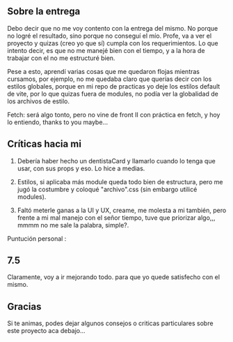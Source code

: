 ## Sobre la entrega

Debo decir que no me voy contento con la entrega del mismo. No porque no logré el resultado, sino porque no conseguí el mío.
Profe, va a ver el proyecto y quizas (creo yo que sí) cumpla con los requerimientos. Lo que intento decir, es que no me manejé bien con el tiempo, y a la hora de trabajar con el no me estructuré bien. 


Pese a esto, aprendí varias cosas que me quedaron flojas mientras cursamos, por ejemplo, no me quedaba claro que querías decir con los estilos globales, porque en mi repo de practicas yo deje los estilos default de vite, por lo que quizas fuera de modules, no podía ver la globalidad de los archivos de estilo.

Fetch: será algo tonto, pero no vine de front II con práctica en fetch, y hoy lo entiendo, thanks to you maybe...


## Críticas hacia mi

1. Debería haber hecho un dentistaCard y llamarlo cuando lo tenga que usar, con sus props y eso. Lo hice a medias.

2. Estilos, si aplicaba más module queda todo bien de estructura, pero me jugó la costumbre y coloqué "archivo".css (sin embargo utilicé    modules).

3. Faltó meterle ganas a la UI y UX, creame, me molesta a mi también, pero frente a mi mal manejo con el señor tiempo, tuve que priorizar algo,,, mmmm no me sale la palabra, simple?.

Puntución personal : 
## 7.5



Claramente, voy a ir mejorando todo. para que yo quede satisfecho con el mismo.

## Gracias

Si te animas, podes dejar algunos consejos o criticas particulares sobre este proyecto aca debajo...
